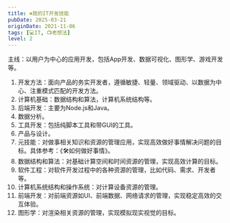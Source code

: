 ```yaml
---
title: ☘️我的IT开发技能
pubDate: 2025-03-21
originDate: 2021-11-06
tags: [💻IT, 📺老想法]
level: 2
---
```


主线：以用户为中心的应用开发，包括App开发、数据可视化、图形学、游戏开发等。

1. 开发方法：面向产品的务实开发者，遵循敏捷、轻量、领域驱动、以数据为中心、注重模式匹配的开发方法。
2. 计算机基础：数据结构和算法，计算机系统结构等。
3. 后端开发：主要为Node.js和Java。
4. 数据分析。
5. 工具开发：包括纯脚本工具和带GUI的工具。
6. 产品与设计。
1. 元技能：对做事相关知识和资源的管理应用，实现高效做好事情解决问题的目标。具体参考：《🛠如何做好事情》。
2. 数据结构和算法：对基础计算空间和时间资源的管理，实现高效计算的目标。
3. 软件工程：对软件开发过程中的各种资源的管理，比如代码、需求、开发者等。
4. 计算机系统结构和操作系统：对计算设备资源的管理。
5. 前端开发：对前端资源如UI、前端数据、网络请求的管理，实现稳定高效的交互体验。
6. 图形学：对渲染相关资源的管理，实现模拟现实视觉的目标。
